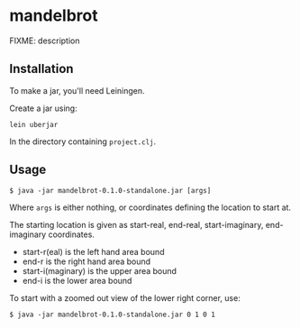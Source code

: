 # mandelbrot

FIXME: description

## Installation

To make a jar, you'll need Leiningen.

Create a jar using:

    lein uberjar

In the directory containing `project.clj`.

## Usage

    $ java -jar mandelbrot-0.1.0-standalone.jar [args]

Where `args` is either nothing, or coordinates defining the location to start at.

The starting location is given as start-real, end-real, start-imaginary, end-imaginary coordinates.
 - start-r(eal) is the left hand area bound
 - end-r is the right hand area bound
 - start-i(maginary) is the upper area bound
 - end-i is the lower area bound

 To start with a zoomed out view of the lower right corner, use:

    $ java -jar mandelbrot-0.1.0-standalone.jar 0 1 0 1